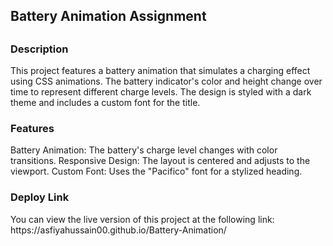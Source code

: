 <h2> Battery Animation Assignment<h2/>
<h3>Description</h3>
This project features a battery animation that simulates a charging effect using CSS animations. The battery indicator's color and height change over time to represent different charge levels. The design is styled with a dark theme and includes a custom font for the title.

<h3>Features</h3>
Battery Animation: The battery's charge level changes with color transitions.
Responsive Design: The layout is centered and adjusts to the viewport.
Custom Font: Uses the "Pacifico" font for a stylized heading.

<h3>Deploy Link</h3>
You can view the live version of this project at the following link:
https://asfiyahussain00.github.io/Battery-Animation/
